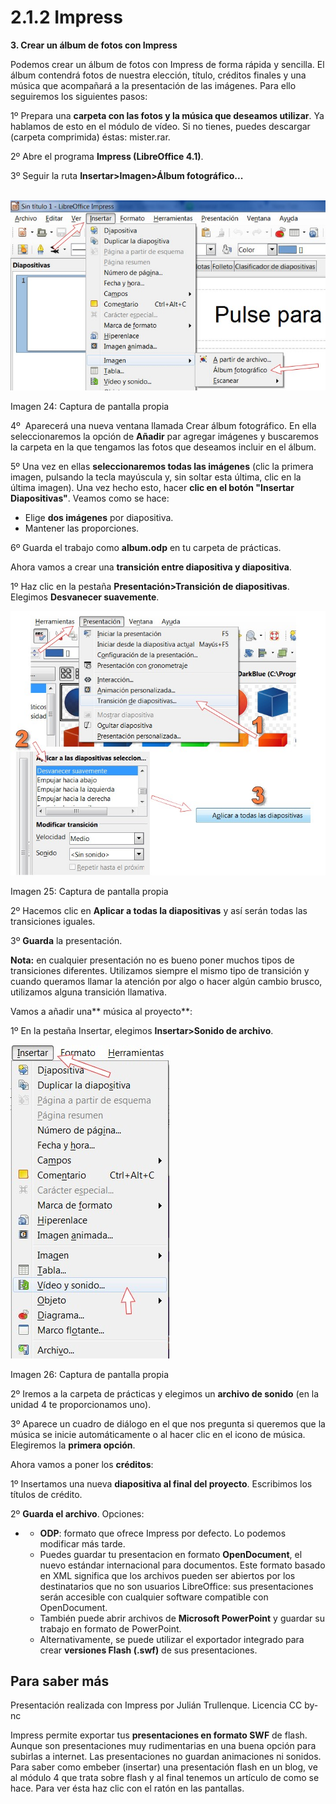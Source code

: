 # 2.1.2 Impress

**3\. Crear un álbum de fotos con Impress**

Podemos crear un álbum de fotos con Impress de forma rápida y sencilla. El álbum contendrá fotos de nuestra elección, título, créditos finales y una música que acompañará a la presentación de las imágenes. Para ello seguiremos los siguientes pasos:

1º Prepara una **carpeta con las fotos y la música que deseamos utilizar**. Ya hablamos de esto en el módulo de vídeo. Si no tienes, puedes descargar (carpeta comprimida) éstas: mister.rar.

2º Abre el programa **Impress (LibreOffice 4.1)**.

3º Seguir la ruta **Insertar>Imagen>Álbum fotográfico...**


 ![](img/office1.jpg)


Imagen 24: Captura de pantalla propia

4º  Aparecerá una nueva ventana llamada Crear álbum fotográfico. En ella seleccionaremos la opción de **Añadir** par agregar imágenes y buscaremos la carpeta en la que tengamos las fotos que deseamos incluir en el álbum. 

5º Una vez en ellas **seleccionaremos todas las imágenes** (clic la primera imagen, pulsando la tecla mayúscula y, sin soltar esta última, clic en la última imagen). Una vez hecho esto, hacer **clic en el botón "Insertar Diapositivas"**. Veamos como se hace:

*   Elige **dos imágenes** por diapositiva.
*   Mantener las proporciones.

6º Guarda el trabajo como **album.odp** en tu carpeta de prácticas.

Ahora vamos a crear una **transición entre diapositiva y diapositiva**.

1º Haz clic en la pestaña **Presentación>Transición de diapositivas**. Elegimos **Desvanecer suavemente**.


![](img/office3.jpg)


Imagen 25: Captura de pantalla propia 

2º Hacemos clic en **Aplicar a todas la diapositivas** y así serán todas las transiciones iguales.

3º **Guarda** la presentación.

**Nota:** en cualquier presentación no es bueno poner muchos tipos de transiciones diferentes. Utilizamos siempre el mismo tipo de transición y cuando queramos llamar la atención por algo o hacer algún cambio brusco, utilizamos alguna transición llamativa. 

Vamos a añadir una** música al proyecto**:

1º En la pestaña Insertar, elegimos **Insertar>Sonido de archivo**.


![](img/office4.jpg)


Imagen 26: Captura de pantalla propia 

2º Iremos a la carpeta de prácticas y elegimos un **archivo de sonido** (en la unidad 4 te proporcionamos uno).

3º Aparece un cuadro de diálogo en el que nos pregunta si queremos que la música se inicie automáticamente o al hacer clic en el icono de música. Elegiremos la **primera opción**.

Ahora vamos a poner los **créditos**:

1º Insertamos una nueva **diapositiva al final del proyecto**. Escribimos los títulos de crédito.

2º **Guarda el archivo**. Opciones:

*   *   **ODP**: formato que ofrece Impress por defecto. Lo podemos modificar más tarde.
    *   Puedes guardar tu presentacion en formato **OpenDocument**, el nuevo estándar internacional para documentos. Este formato basado en XML significa que los archivos pueden ser abiertos por los destinatarios que no son usuarios LibreOffice: sus presentaciones serán accesible con cualquier software compatible con OpenDocument.
    *   También puede abrir archivos de **Microsoft PowerPoint** y guardar su trabajo en formato de PowerPoint.
    *   Alternativamente, se puede utilizar el exportador integrado para crear **versiones Flash (.swf)** de sus presentaciones.

## Para saber más

Presentación realizada con Impress por Julián Trullenque. Licencia CC by-nc

Impress permite exportar tus **presentaciones en formato SWF** de flash. Aunque son presentaciones muy rudimentarias en una buena opción para subirlas a internet. Las presentaciones no guardan animaciones ni sonidos. Para saber como embeber (insertar) una presentación flash en un blog, ve al módulo 4 que trata sobre flash y al final tenemos un artículo de como se hace. Para ver ésta haz clic con el ratón en las pantallas.

